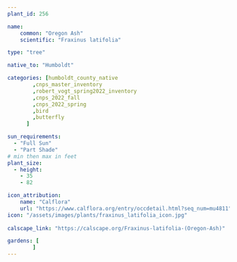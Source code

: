 ```yaml
---
plant_id: 256 

name: 
    common: "Oregon Ash"    
    scientific: "Fraxinus latifolia"    

type: "tree"

native_to: "Humboldt"

categories: [humboldt_county_native
        ,cnps_master_inventory
        ,robert_vogt_spring2022_inventory
        ,cnps_2022_fall
        ,cnps_2022_spring
        ,bird
        ,butterfly
      ]

sun_requirements:
  - "Full Sun"
  - "Part Shade"
# min then max in feet
plant_size:
  - height: 
    - 35 
    - 82

icon_attribution: 
    name: "Calflora"
    url: "https://www.calflora.org/entry/occdetail.html?seq_num=mu4811"
icon: "/assets/images/plants/fraxinus_latifolia_icon.jpg"
 
calscape_link: "https://calscape.org/Fraxinus-latifolia-(Oregon-Ash)"

gardens: [
        ]
---
```

